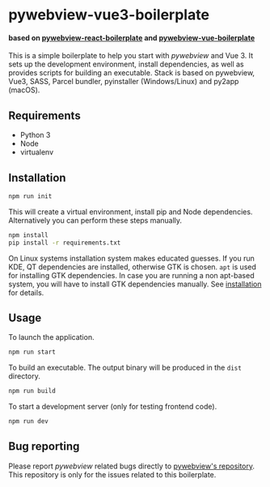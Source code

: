 # pywebview-vue3-boilerplate
#### based on [pywebview-react-boilerplate](https://github.com/r0x0r/pywebview-react-boilerplate) and [pywebview-vue-boilerplate](https://github.com/kmrifat/pywebview-vue-boilerplate)

This is a  simple boilerplate to help you start with _pywebview_ and Vue 3. It sets up the development environment, install dependencies, as well as provides scripts for building an executable. Stack is based on pywebview, Vue3, SASS, Parcel bundler, pyinstaller (Windows/Linux) and py2app (macOS).

## Requirements
- Python 3
- Node
- virtualenv

## Installation

``` bash
npm run init
```

This will create a virtual environment, install pip and Node dependencies. Alternatively you can perform these steps manually.

``` bash
npm install
pip install -r requirements.txt
```

On Linux systems installation system makes educated guesses. If you run KDE, QT dependencies are installed, otherwise GTK is chosen. `apt` is used for installing GTK dependencies. In case you are running a non apt-based system, you will have to install GTK dependencies manually. See [installation](https://pywebview.flowrl.com/guide/installation.html) for details.

## Usage

To launch the application.

``` bash
npm run start
```

To build an executable. The output binary will be produced in the `dist` directory.

``` bash
npm run build
```

To start a development server (only for testing frontend code).

``` bash
npm run dev
```


## Bug reporting

Please report _pywebview_ related bugs directly to [pywebview's repository](https://github.com/r0x0r/pywebview). This repository is only for the issues related to this boilerplate.
